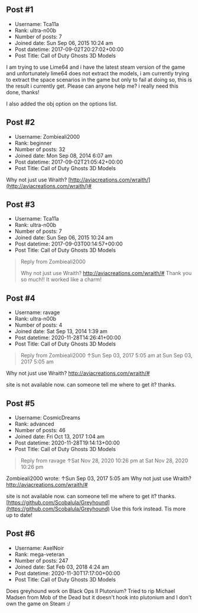 ## Post #1
- Username: Tca11a
- Rank: ultra-n00b
- Number of posts: 7
- Joined date: Sun Sep 06, 2015 10:24 am
- Post datetime: 2017-09-02T20:27:02+00:00
- Post Title: Call of Duty Ghosts 3D Models

I am trying to use Lime64 and i have the latest steam version of the game and unfortunately lime64 does not extract the models, i am currently trying to extract the space scenarios in the game but only to fail at doing so, this is the result i currently get.
Please can anyone help me? i really need this done, thanks!

 I  also added the obj option on the options list.
## Post #2
- Username: Zombieali2000
- Rank: beginner
- Number of posts: 32
- Joined date: Mon Sep 08, 2014 6:07 am
- Post datetime: 2017-09-02T21:05:42+00:00
- Post Title: Call of Duty Ghosts 3D Models

Why not just use Wraith?
[http://aviacreations.com/wraith/](http://aviacreations.com/wraith/)#
## Post #3
- Username: Tca11a
- Rank: ultra-n00b
- Number of posts: 7
- Joined date: Sun Sep 06, 2015 10:24 am
- Post datetime: 2017-09-03T00:14:57+00:00
- Post Title: Call of Duty Ghosts 3D Models

> Reply from Zombieali2000
>
> Why not just use Wraith?
http://aviacreations.com/wraith/#
Thank you so much!! It worked like a charm!
## Post #4
- Username: ravage
- Rank: ultra-n00b
- Number of posts: 4
- Joined date: Sat Sep 13, 2014 1:39 am
- Post datetime: 2020-11-28T14:26:41+00:00
- Post Title: Call of Duty Ghosts 3D Models

> Reply from Zombieali2000 ↑Sun Sep 03, 2017 5:05 am at Sun Sep 03, 2017 5:05 am
>
> 
Why not just use Wraith?
http://aviacreations.com/wraith/#

site is not available now. can someone tell me where to get it? thanks.
## Post #5
- Username: CosmicDreams
- Rank: advanced
- Number of posts: 46
- Joined date: Fri Oct 13, 2017 1:04 am
- Post datetime: 2020-11-28T19:14:13+00:00
- Post Title: Call of Duty Ghosts 3D Models

> Reply from ravage ↑Sat Nov 28, 2020 10:26 pm at Sat Nov 28, 2020 10:26 pm
>
> 
Zombieali2000 wrote: ↑Sun Sep 03, 2017 5:05 am
Why not just use Wraith?
http://aviacreations.com/wraith/#


site is not available now. can someone tell me where to get it? thanks.
[https://github.com/Scobalula/Greyhound](https://github.com/Scobalula/Greyhound)
Use this fork instead. Tis more up to date!
## Post #6
- Username: AxelNoir
- Rank: mega-veteran
- Number of posts: 247
- Joined date: Sat Feb 03, 2018 4:24 am
- Post datetime: 2020-11-30T17:17:00+00:00
- Post Title: Call of Duty Ghosts 3D Models

Does greyhound work on Black Ops II Plutonium? Tried to rip Michael Madsen from Mob of the Dead but it doesn't hook into plutonium and I don't own the game on Steam :/
